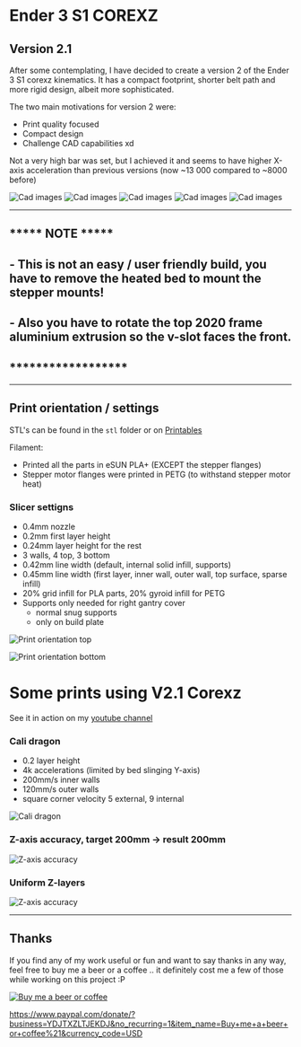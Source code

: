 # Ender 3 S1 COREXZ

## Version 2.1

After some contemplating, I have decided to create a version 2 of the Ender 3 S1 corexz kinematics. It has a compact footprint, shorter belt path and more rigid design, albeit more sophisticated.

The two main motivations for version 2 were:
- Print quality focused
- Compact design
- Challenge CAD capabilities xd

Not a very high bar was set, but I achieved it and seems to have higher X-axis acceleration than previous versions (now ~13 000 compared to ~8000 before)

![Cad images](./content/images/printer_cad1.jpg)
![Cad images](./content/images/printer_cad2.jpg)
![Cad images](./content/images/printer_cad3.jpg)
![Cad images](./content/images/printer_cad4.jpg)
![Cad images](./content/images/printer_cad5.jpg)

---

## ***** NOTE *****
## - This is not an easy / user friendly build, you have to remove the heated bed to mount the stepper mounts!
## - Also you have to rotate the top 2020 frame aluminium extrusion so the v-slot faces the front.

## ******************
---

## Print orientation / settings

STL's can be found in the `stl` folder or on [Printables](https://www.printables.com/model/492543-ender-3-s1-corexz-v21)

Filament:
- Printed all the parts in eSUN PLA+ (EXCEPT the stepper flanges)
- Stepper motor flanges were printed in PETG (to withstand stepper motor heat)

### Slicer settigns
- 0.4mm nozzle
- 0.2mm first layer height
- 0.24mm layer height for the rest
- 3 walls, 4 top, 3 bottom
- 0.42mm line width (default, internal solid infill, supports)
- 0.45mm line width (first layer, inner wall, outer wall, top surface, sparse infill)
- 20% grid infill for PLA parts, 20% gyroid infill for PETG
- Supports only needed for right gantry cover
    - normal snug supports
    - only on build plate


![Print orientation top](./content/images/print_orientation_top.jpg)

![Print orientation bottom](./content/images/print_orientation_bottom.jpg)


# Some prints using V2.1 Corexz

See it in action on my [youtube channel](https://www.youtube.com/@f0rgiv3n)

### Cali dragon
- 0.2 layer height
- 4k accelerations (limited by bed slinging Y-axis)
- 200mm/s inner walls
- 120mm/s outer walls
- square corner velocity 5 external, 9 internal

![Cali dragon](./content/images/cali_fast_print.jpg)

### Z-axis accuracy, target 200mm -> result 200mm

![Z-axis accuracy](./content/images/height_accuracy.jpg)

### Uniform Z-layers
![Z-axis accuracy](./content/images/z_layers.jpg)

---


## Thanks
If you find any of my work useful or fun and want to say thanks in any way, feel free to buy me a beer or a coffee .. it definitely cost me a few of those while working on this project :P


[![Buy me a beer or coffee](./content/images/Donate%20QR%20Code.png)](https://www.paypal.com/donate/?business=YDJTXZLTJEKDJ&no_recurring=1&item_name=Buy+me+a+beer+or+coffee%21&currency_code=USD)

https://www.paypal.com/donate/?business=YDJTXZLTJEKDJ&no_recurring=1&item_name=Buy+me+a+beer+or+coffee%21&currency_code=USD